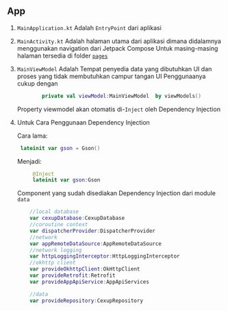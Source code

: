 ## App

1. `MainApplication.kt` Adalah `EntryPoint` dari aplikasi
2. `MainActivity.kt` Adalah halaman utama dari aplikasi dimana didalamnya menggunakan navigation dari Jetpack Compose
    Untuk masing-masing halaman tersedia di folder [`pages`](src/main/java/com/trian/module/ui/pages)
3. `MainViewModel` Adalah Tempat penyedia data yang dibutuhkan UI dan proses yang tidak membutuhkan campur tangan UI
    Penggunaanya cukup dengan
   ```kotlin 
           private val viewModel:MainViewModel  by viewModels()
   ```
    Property viewmodel akan otomatis di-`Inject` oleh Dependency Injection
4. Untuk Cara Penggunaan Dependency Injection 

   Cara lama:
   ```kotlin
    lateinit var gson = Gson()
    ```
   Menjadi:
   ```kotlin
        @Inject
        lateinit var gson:Gson
    ```
   Component yang sudah disediakan Dependency Injection dari module `data`
    ```kotlin
        //local database
        var cexupDatabase:CexupDatabase
        //coroutine context
        var dispatcherProvider:DispatcherProvider
        //network 
        var appRemoteDataSource:AppRemoteDataSource
        //network logging
        var httpLoggingInterceptor:HttpLoggingInterceptor
        //okhttp client
        var provideOkhttpClient:OkHttpClient
        var provideRetrofit:Retrofit
        var provideAppApiService:AppApiServices
   
        //data
        var provideRepository:CexupRepository
    ```